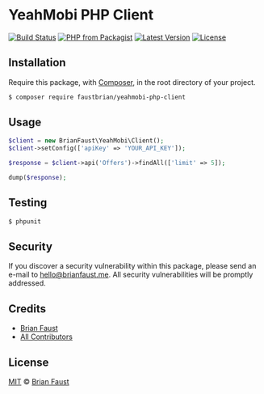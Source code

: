 # YeahMobi PHP Client

[![Build Status](https://img.shields.io/travis/faustbrian/YeahMobi-PHP-Client/master.svg?style=flat-square)](https://travis-ci.org/faustbrian/YeahMobi-PHP-Client)
[![PHP from Packagist](https://img.shields.io/packagist/php-v/faustbrian/yeahmobi-php-client.svg?style=flat-square)]()
[![Latest Version](https://img.shields.io/github/release/faustbrian/YeahMobi-PHP-Client.svg?style=flat-square)](https://github.com/faustbrian/YeahMobi-PHP-Client/releases)
[![License](https://img.shields.io/packagist/l/faustbrian/YeahMobi-PHP-Client.svg?style=flat-square)](https://packagist.org/packages/faustbrian/YeahMobi-PHP-Client)

## Installation

Require this package, with [Composer](https://getcomposer.org/), in the root directory of your project.

```bash
$ composer require faustbrian/yeahmobi-php-client
```

## Usage

```php
$client = new BrianFaust\YeahMobi\Client();
$client->setConfig(['apiKey' => 'YOUR_API_KEY']);

$response = $client->api('Offers')->findAll(['limit' => 5]);

dump($response);
```

## Testing

``` bash
$ phpunit
```

## Security

If you discover a security vulnerability within this package, please send an e-mail to hello@brianfaust.me. All security vulnerabilities will be promptly addressed.

## Credits

- [Brian Faust](https://github.com/faustbrian)
- [All Contributors](../../contributors)

## License

[MIT](LICENSE) © [Brian Faust](https://brianfaust.me)
